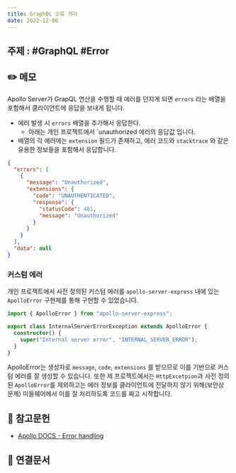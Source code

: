 ```yaml
---
title: GraphQL 오류 처리
date: 2022-12-06
---
```


## 주제 : #GraphQL #Error

## ✏️ 메모

Apollo Server가 GrapQL 연산을 수행할 때 에러를 던지게 되면 `errors` 라는 배열을 포함해서 클라이언트에 응답을 보내게 됩니다.

- 에러 발생 시 `errors` 배열을 추가해서 응답한다.
  - 아래는 개인 프로젝트에서 `unauthorized 에러의 응답값 입니다.
- 배열의 각 에러에는 `extension` 필드가 존재하고, 에러 코드와 `stacktrace` 와 같은 유용한 정보들을 포함해서 응답합니다.

```json
{
  "errors": [
    {
      "message": "Unauthorized",
      "extensions": {
        "code": "UNAUTHENTICATED",
        "response": {
          "statusCode": 401,
          "message": "Unauthorized"
        }
      }
    }
  ],
  "data": null
}
```

### 커스텀 에러

개인 프로젝트에서 사전 정의된 커스텀 에러를 `apollo-server-express` 내에 있는 `ApolloError` 구현체를 통해 구현할 수 있었습니다.

```ts
import { ApolloError } from "apollo-server-express";

export class InternalServerErrorException extends ApolloError {
  constructor() {
    super("Internal server error", "INTERNAL_SERVER_ERROR");
  }
}
```

ApolloError는 생성자로 `message`, `code`, `extensions` 를 받으므로 이를 기반으로 커스텀 에러를 잘 생성할 수 있습니다. 또한 제 프로젝트에서는 `HttpExcetpion`과 사전 정의된 `ApolloError`를 제외하고는 에러 정보를 클라이언트에 전달하지 않기 위해(보안상 문제) 미들웨어에서 이를 잘 처리하도록 코드를 짜고 시작합니다.

## 🔗 참고문헌

- [Apollo DOCS - Error handling](https://www.apollographql.com/docs/apollo-server/data/errors/)

## 🔗 연결문서
